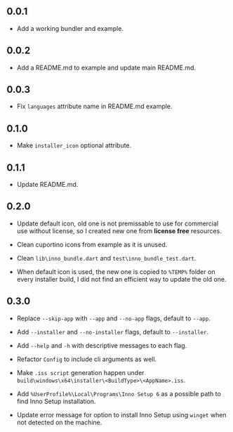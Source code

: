 ## 0.0.1

- Add a working bundler and example.

## 0.0.2

- Add a README.md to example and update main README.md.

## 0.0.3

- Fix `languages` attribute name in README.md example.

## 0.1.0

- Make `installer_icon` optional attribute.

## 0.1.1

- Update README.md.

## 0.2.0

- Update default icon, old one is not premissable to use for commercial use
  without license, so I created new one from **license free** resources.

- Clean cuportino icons from example as it is unused.

- Clean `lib\inno_bundle.dart` and `test\inno_bundle_test.dart`.

- When default icon is used, the new one is copied to `%TEMP%` folder on every
  installer build, I did not find an efficient way to update the old one.

## 0.3.0

- Replace `--skip-app` with `--app` and `--no-app` flags, default to `--app`.

- Add `--installer` and `--no-installer` flags, default to `--installer`.

- Add `--help` and `-h` with descriptive messages to each flag.

- Refactor `Config` to include cli arguments as well.

- Make `.iss script` generation happen under
  `build\windows\x64\installer\<BuildType>\<AppName>.iss`.

- Add `%UserProfile%\Local\Programs\Inno Setup 6` as a possible path to find
  Inno Setup installation.

- Update error message for option to install Inno Setup using `winget`
  when not detected on the machine.
